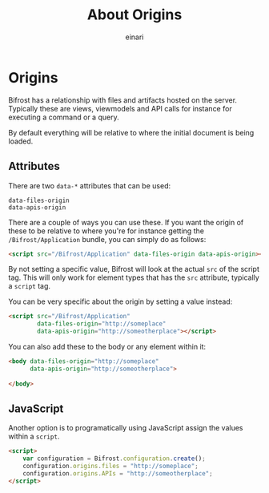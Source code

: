 ﻿---
title: About Origins
description: Learn how to configure origins
keywords: Frontend
author: einari
---

# Origins

Bifrost has a relationship with files and artifacts hosted on the server. Typically these are views, viewmodels and API calls
for instance for executing a command or a query.

By default everything will be relative to where the initial document is being loaded.


## Attributes

There are two `data-*` attributes that can be used:

```
data-files-origin
data-apis-origin
```

There are a couple of ways you can use these.
If you want the origin of these to be relative to where you're for instance getting the `/Bifrost/Application` bundle, you
can simply do as follows:

```html
<script src="/Bifrost/Application" data-files-origin data-apis-origin></script>
```

By not setting a specific value, Bifrost will look at the actual `src` of the script tag. This will only work for element types that
has the `src` attribute, typically a `script` tag.

You can be very specific about the origin by setting a value instead:

```html
<script src="/Bifrost/Application" 
        data-files-origin="http://someplace"
		data-apis-origin="http://someotherplace"></script>
```

You can also add these to the body or any element within it:

```html
<body data-files-origin="http://someplace"
	  data-apis-origin="http://someotherplace">
	  
</body>
```


## JavaScript

Another option is to programatically using JavaScript assign the values within a `script`.

```html
<script>
    var configuration = Bifrost.configuration.create();
    configuration.origins.files = "http://someplace";
    configuration.origins.APIs = "http://someotherplace";
</script>
```

